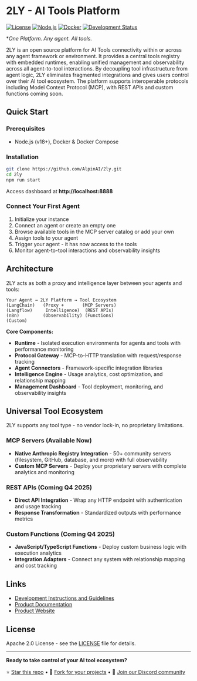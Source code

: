 # 2LY - AI Tools Platform

[![License](https://img.shields.io/badge/license-Apache%202.0-blue.svg)](LICENSE)
[![Node.js](https://img.shields.io/badge/node-%3E%3D18.0.0-brightgreen.svg)](https://nodejs.org/)
[![Docker](https://img.shields.io/badge/docker-required-blue.svg)](https://docker.com/)
[![Development Status](https://img.shields.io/badge/status-beta-orange.svg)](https://github.com/AlpinAI/2ly/releases)

**One Platform. Any agent. All tools.*

2LY is an open source platform for AI Tools connectivity within or across any agent framework or environment.
It provides a central tools registry with embedded runtimes, enabling unified management and observability across all agent-to-tool interactions. By decoupling tool infrastructure from agent logic, 2LY eliminates fragmented integrations and gives users control over their AI tool ecosystem. The platform supports interoperable protocols including Model Context Protocol (MCP), with REST APIs and custom functions coming soon.

## Quick Start

### Prerequisites
- Node.js (v18+), Docker & Docker Compose

### Installation

```bash
git clone https://github.com/AlpinAI/2ly.git
cd 2ly
npm run start
```

Access dashboard at **http://localhost:8888**

### Connect Your First Agent
1. Initialize your instance
2. Connect an agent or create an empty one
3. Browse available tools in the MCP server catalog or add your own
4. Assign tools to your agent
5. Trigger your agent - it has now access to the tools
5. Monitor agent-to-tool interactions and observability insights

## Architecture

2LY acts as both a proxy and intelligence layer between your agents and tools:

```
Your Agent → 2LY Platform → Tool Ecosystem
(LangChain)   (Proxy +       (MCP Servers)
(Langflow)     Intelligence)  (REST APIs)
(n8n)         (Observability) (Functions)
(Custom)
```

**Core Components:**
- **Runtime** - Isolated execution environments for agents and tools with performance monitoring
- **Protocol Gateway** - MCP-to-HTTP translation with request/response tracking
- **Agent Connectors** - Framework-specific integration libraries
- **Intelligence Engine** - Usage analytics, cost optimization, and relationship mapping
- **Management Dashboard** - Tool deployment, monitoring, and observability insights


## Universal Tool Ecosystem

2LY supports any tool type - no vendor lock-in, no proprietary limitations.

### MCP Servers (Available Now)
- **Native Anthropic Registry Integration** - 50+ community servers (filesystem, GitHub, database, and more) with full observability
- **Custom MCP Servers** - Deploy your proprietary servers with complete analytics and monitoring

### REST APIs (Coming Q4 2025)
- **Direct API Integration** - Wrap any HTTP endpoint with authentication and usage tracking
- **Response Transformation** - Standardized outputs with performance metrics

### Custom Functions (Coming Q4 2025)
- **JavaScript/TypeScript Functions** - Deploy custom business logic with execution analytics
- **Integration Adapters** - Connect any system with relationship mapping and cost tracking

## Links

- [Development Instructions and Guidelines](/dev/README.md)
- [Product Documentation](https://docs.2ly.ai)
- [Product Website](https://2ly.ai)

## License

Apache 2.0 License - see the [LICENSE](LICENSE) file for details.

--------------------------------------------------------
**Ready to take control of your AI tool ecosystem?** 

⭐ [Star this repo](https://github.com/AlpinAI/2ly/stargazers) • 🍴 [Fork for your projects](https://github.com/AlpinAI/2ly/fork) • 💬 [Join our Discord community](https://discord.gg/2ly-ai)
